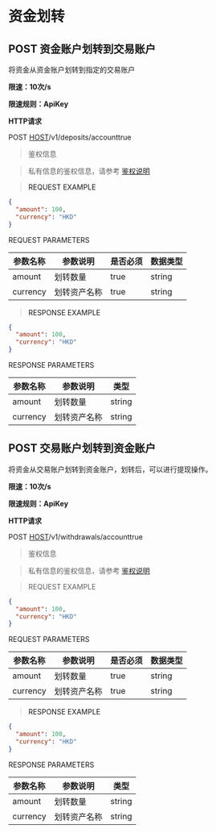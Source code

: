 # 资金划转

<h2 id="资金账户划转到交易账户">POST  资金账户划转到交易账户</h2>

将资金从资金账户划转到指定的交易账户

**限速：10次/s**

**限速规则：ApiKey**

**HTTP请求**

POST [HOST](#HTTP-HOST)/v1/deposits/accounttrue


> 鉴权信息

> 私有信息的鉴权信息，请参考 [鉴权说明](#auth)


> <a name="ReeuestExample">REQUEST EXAMPLE</a>


```json
{
  "amount": 100,
  "currency": "HKD"
}
```

<aside>
REQUEST PARAMETERS
</aside>

| 参数名称 | 参数说明 | 是否必须 | 数据类型 | 
| -------- | -------- | -------- | -------- | 
|amount|划转数量 |true|string||
|currency|划转资产名称|true|string||


> <a name="ResonpseExample">RESPONSE EXAMPLE</a>

```json
{
  "amount": 100,
  "currency": "HKD"
}
```

<aside>
RESPONSE PARAMETERS
</aside>

| 参数名称 | 参数说明 | 类型 | 
| -------- | -------- | ----- |
|amount|划转数量|string|
|currency|划转资产名称|string|




<h2 id="交易账户划转到资金账户">POST  交易账户划转到资金账户</h2>

 将资金从交易账户划转到资金账户，划转后，可以进行提现操作。


**限速：10次/s**

**限速规则：ApiKey**

**HTTP请求**

POST [HOST](#HTTP-HOST)/v1/withdrawals/accounttrue


> 鉴权信息

> 私有信息的鉴权信息，请参考 [鉴权说明](#auth)


> REQUEST EXAMPLE

```json
{
  "amount": 100,
  "currency": "HKD"
}
```

<aside>
REQUEST PARAMETERS
</aside>

| 参数名称 | 参数说明 | 是否必须 | 数据类型 | 
| -------- | -------- | -------- | -------- | 
|amount|划转数量 |true|string||
|currency|划转资产名称|true|string||


> <a name="ResonpseExample">RESPONSE EXAMPLE</a>

```json
{
  "amount": 100,
  "currency": "HKD"
}
```

<aside>
RESPONSE PARAMETERS
</aside>

| 参数名称 | 参数说明 | 类型 | 
| -------- | -------- | ----- |
|amount|划转数量|string|
|currency|划转资产名称|string|



